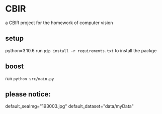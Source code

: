 # CBIR
a CBIR project for the homework of computer vision 

## setup
python=3.10.6
run `pip install -r requirements.txt` to install the packge

## boost
run `python src/main.py`

## please notice:
default_seaImg="193003.jpg"
default_dataset="data/myData"




